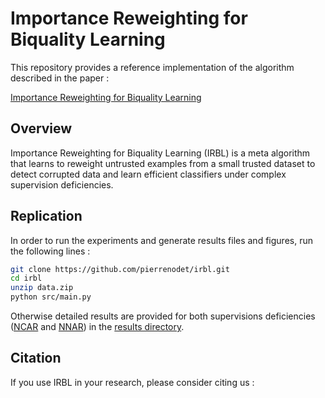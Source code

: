 # Importance Reweighting for Biquality Learning

This repository provides a reference implementation of the algorithm described in the paper :

[Importance Reweighting for Biquality Learning]()

## Overview

Importance Reweighting for Biquality Learning (IRBL) is a meta algorithm that learns to reweight untrusted examples from a small trusted dataset to detect corrupted data and learn efficient classifiers under complex supervision deficiencies.

## Replication

In order to run the experiments and generate results files and figures, run the following lines :

```bash
git clone https://github.com/pierrenodet/irbl.git
cd irbl
unzip data.zip
python src/main.py
```

Otherwise detailed results are provided for both supervisions deficiencies ([NCAR](results/ncar.csv) and [NNAR](results/nnar.csv)) in the [results directory](results).

## Citation

If you use IRBL in your research, please consider citing us :

```

```
